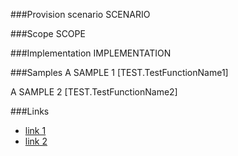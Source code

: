 <!-- M2-TODO -->
<properties
	  pageTitle="DateTimeFieldDefinition"
    pageName="DateTimeFieldDefinition"
    parentPageId="spmeta2/definitions/sharepoint-foundation/fields"
/>

###Provision scenario
SCENARIO

###Scope
SCOPE

###Implementation
IMPLEMENTATION

###Samples
A SAMPLE 1
[TEST.TestFunctionName1]

A SAMPLE 2
[TEST.TestFunctionName2]

###Links
- [link 1](http://example.com)
- [link 2](http://example.com)